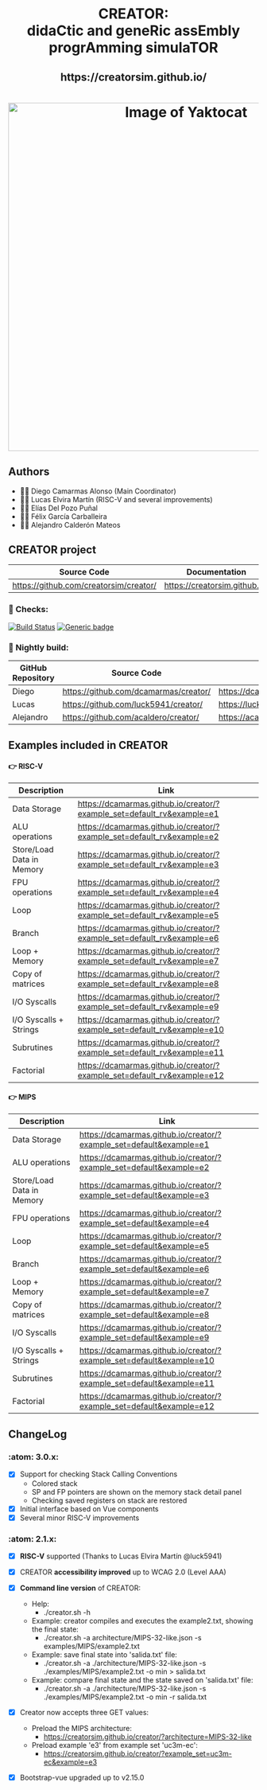 
<html>
 <h1 align="center">CREATOR: <br>didaCtic and geneRic assEmbly progrAmming simulaTOR</h1>
 <h2 align="center"> https://creatorsim.github.io/ </h2>
 <h1 align="center"><img alt="Image of Yaktocat" width="700vw" src="https://creatorsim.github.io/images/user_mode/execute_program.PNG"></h1>
</html>

## Authors
* :technologist: Diego Camarmas Alonso (Main Coordinator)
* :technologist: Lucas Elvira Martín (RISC-V and several improvements)
* :technologist: Elías Del Pozo Puñal
* :technologist: Félix García Carballeira 
* :technologist: Alejandro Calderón Mateos


## CREATOR project
 
| Source Code                             | Documentation                  | Creator                                | 
|-----------------------------------------|--------------------------------|----------------------------------------| 
| https://github.com/creatorsim/creator/  |  https://creatorsim.github.io/ |  https://creatorsim.github.io/creator/ | 

### :mag_right:	 Checks:

[![Build Status](https://travis-ci.org/dcamarmas/creator.svg?branch=master)](https://travis-ci.org/dcamarmas/creator)
[![Generic badge](https://img.shields.io/badge/achecker-WCAG%202.0%20(Level%20AAA)-green.svg)](https://shields.io/)

### :microscope:	 Nightly build:

| GitHub Repository | Source Code                     | Creator                                | 
|-------------------|-----------------------------------------|----------------------------------------| 
| Diego             | https://github.com/dcamarmas/creator/   |  https://dcamarmas.github.io/creator/  | 
| Lucas             | https://github.com/luck5941/creator/    |  https://luck5941.github.io/creator/   | 
| Alejandro         | https://github.com/acaldero/creator/    |  https://acaldero.github.io/creator/   | 


## Examples included in CREATOR

#### :point_right:	 RISC-V

| Description                | Link                                                                     |
|----------------------------|--------------------------------------------------------------------------| 
| Data Storage               | https://dcamarmas.github.io/creator/?example_set=default_rv&example=e1   |
| ALU operations             | https://dcamarmas.github.io/creator/?example_set=default_rv&example=e2   |
| Store/Load Data in Memory  | https://dcamarmas.github.io/creator/?example_set=default_rv&example=e3   |
| FPU operations             | https://dcamarmas.github.io/creator/?example_set=default_rv&example=e4   |
| Loop                       | https://dcamarmas.github.io/creator/?example_set=default_rv&example=e5   |
| Branch                     | https://dcamarmas.github.io/creator/?example_set=default_rv&example=e6   |
| Loop + Memory              | https://dcamarmas.github.io/creator/?example_set=default_rv&example=e7   |
| Copy of matrices           | https://dcamarmas.github.io/creator/?example_set=default_rv&example=e8   |
| I/O Syscalls               | https://dcamarmas.github.io/creator/?example_set=default_rv&example=e9   |
| I/O Syscalls + Strings     | https://dcamarmas.github.io/creator/?example_set=default_rv&example=e10  |
| Subrutines                 | https://dcamarmas.github.io/creator/?example_set=default_rv&example=e11  |
| Factorial                  | https://dcamarmas.github.io/creator/?example_set=default_rv&example=e12  |

#### :point_right:	 MIPS

| Description                | Link                                                                  |
|----------------------------|-----------------------------------------------------------------------|
| Data Storage               | https://dcamarmas.github.io/creator/?example_set=default&example=e1   |
| ALU operations             | https://dcamarmas.github.io/creator/?example_set=default&example=e2   |
| Store/Load Data in Memory  | https://dcamarmas.github.io/creator/?example_set=default&example=e3   |
| FPU operations             | https://dcamarmas.github.io/creator/?example_set=default&example=e4   |
| Loop                       | https://dcamarmas.github.io/creator/?example_set=default&example=e5   |
| Branch                     | https://dcamarmas.github.io/creator/?example_set=default&example=e6   |
| Loop + Memory              | https://dcamarmas.github.io/creator/?example_set=default&example=e7   |
| Copy of matrices           | https://dcamarmas.github.io/creator/?example_set=default&example=e8   |
| I/O Syscalls               | https://dcamarmas.github.io/creator/?example_set=default&example=e9   |
| I/O Syscalls + Strings     | https://dcamarmas.github.io/creator/?example_set=default&example=e10  |
| Subrutines                 | https://dcamarmas.github.io/creator/?example_set=default&example=e11  |
| Factorial                  | https://dcamarmas.github.io/creator/?example_set=default&example=e12  |


## ChangeLog

### :atom: 3.0.x:
- [x] Support for checking Stack Calling Conventions
     * Colored stack
     * SP and FP pointers are shown on the memory stack detail panel
     * Checking saved registers on stack are restored
- [x] Initial interface based on Vue components
- [x] Several minor RISC-V improvements

### :atom: 2.1.x:
- [x] **RISC-V** supported (Thanks to Lucas Elvira Martín @luck5941)
- [x] CREATOR **accessibility improved** up to WCAG 2.0 (Level AAA)
- [X] **Command line version** of CREATOR: 
     * Help:
       * ./creator.sh -h
     * Example: creator compiles and executes the example2.txt, showing the final state:
       * ./creator.sh -a architecture/MIPS-32-like.json -s examples/MIPS/example2.txt
     * Example: save final state into 'salida.txt' file:
       * ./creator.sh -a ./architecture/MIPS-32-like.json -s ./examples/MIPS/example2.txt -o min > salida.txt
     * Example: compare final state and the state saved on 'salida.txt' file:
       * ./creator.sh -a ./architecture/MIPS-32-like.json -s ./examples/MIPS/example2.txt -o min -r salida.txt
- [x] Creator now accepts three GET values:
     * Preload the MIPS architecture:
       * https://creatorsim.github.io/creator/?architecture=MIPS-32-like
     * Preload example 'e3' from example set 'uc3m-ec':
       * https://creatorsim.github.io/creator/?example_set=uc3m-ec&example=e3
- [x] Bootstrap-vue upgraded up to v2.15.0





